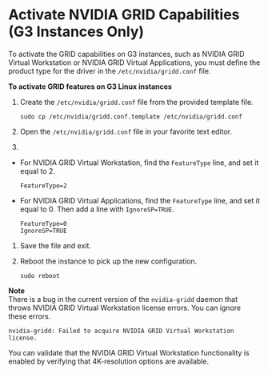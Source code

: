# Activate NVIDIA GRID Capabilities \(G3 Instances Only\)<a name="activate_grid"></a>

To activate the GRID capabilities on G3 instances, such as NVIDIA GRID Virtual Workstation or NVIDIA GRID Virtual Applications, you must define the product type for the driver in the `/etc/nvidia/gridd.conf` file\.

**To activate GRID features on G3 Linux instances**

1. Create the `/etc/nvidia/gridd.conf` file from the provided template file\.

   ```
   sudo cp /etc/nvidia/gridd.conf.template /etc/nvidia/gridd.conf
   ```

1. Open the `/etc/nvidia/gridd.conf` file in your favorite text editor\.

1. 

   + For NVIDIA GRID Virtual Workstation, find the `FeatureType` line, and set it equal to 2\.

     ```
     FeatureType=2
     ```

   + For NVIDIA GRID Virtual Applications, find the `FeatureType` line, and set it equal to 0\. Then add a line with `IgnoreSP=TRUE`\.

     ```
     FeatureType=0
     IgnoreSP=TRUE
     ```

1. Save the file and exit\.

1. Reboot the instance to pick up the new configuration\.

   ```
   sudo reboot
   ```
**Note**  
There is a bug in the current version of the `nvidia-gridd` daemon that throws NVIDIA GRID Virtual Workstation license errors\. You can ignore these errors\.  

   ```
   nvidia-gridd: Failed to acquire NVIDIA GRID Virtual Workstation license.
   ```
You can validate that the NVIDIA GRID Virtual Workstation functionality is enabled by verifying that 4K\-resolution options are available\.